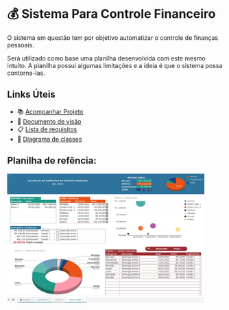 # :moneybag: Sistema Para Controle Financeiro

O sistema em questão tem por objetivo automatizar o controle de finanças pessoais.

Será utilizado como base uma planilha desenvolvida com este mesmo intuito. A planilha possui algumas limitações e a ideia é que o sistema possa contorna-las.

## Links Úteis
- :books: [Acompanhar Projeto](https://github.com/lucasdemoraesc/ueg-gestao-de-processos/projects/1)
- :eyes: [Documento de visão](Documento%20de%20visão.md)
- :clipboard: [Lista de requisitos](Lista%20de%20requisitos.md)
- :jigsaw: [Diagrama de classes](Diagrama%20de%20classes.png)


## Planilha de refência:
<img width="460" height="300" src="Recursos/PlanilhaReferência.jpeg">
